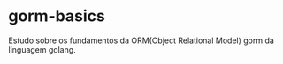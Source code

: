 # gorm-basics
Estudo sobre os fundamentos da ORM(Object Relational Model) gorm da linguagem golang.
